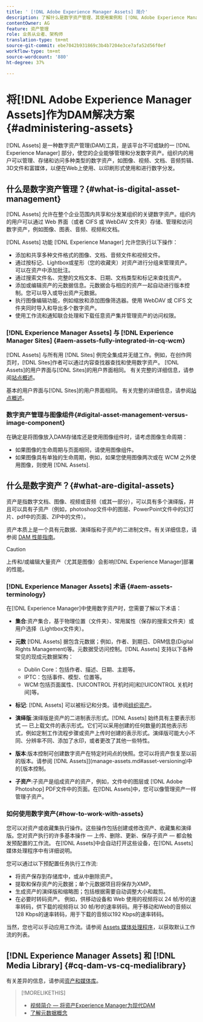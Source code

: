 ```yaml
---
title: ' [!DNL Adobe Experience Manager Assets] 简介'
description: 了解什么是数字资产管理、其使用案例和 [!DNL Adobe Experience Manager Asset] 产品。
contentOwner: AG
feature: 资产管理
role: 业务从业者、架构师
translation-type: tm+mt
source-git-commit: ebe7042b931869c3b4b7204e3ce7afa52d56f0ef
workflow-type: tm+mt
source-wordcount: '880'
ht-degree: 37%

---
```



# 将[!DNL Adobe Experience Manager Assets]作为DAM解决方案{#administering-assets}

[!DNL Assets] 是一种数字资产管理(DAM)工具，是该平台不可或缺的一 [!DNL Experience Manager] 部分，使您的企业能够管理和分发数字资产。组织内的用户可以管理、存储和访问多种类型的数字资产，如图像、视频、文档、音频剪辑、3D文件和富媒体，以便在Web上使用、以印刷形式使用和进行数字分发。

## 什么是数字资产管理？{#what-is-digital-asset-management}

[!DNL Assets] 允许在整个企业范围内共享和分发某组织的关键数字资产。组织内的用户可以通过 Web 界面（或者 CIFS 或 WebDAV 文件夹）存储、管理和访问数字资产，例如图像、图表、音频、视频和文档。

[!DNL Assets] 功能 [!DNL Experience Manager] 允许您执行以下操作：

* 添加和共享多种文件格式的图像、文档、音频文件和视频文件。
* 通过按标记、Lightbox或星形（您的收藏夹）对资产进行分组来管理资产。 可以在资产中添加批注。
* 通过搜索文件名、完整的文档文本、日期、文档类型和标记来查找资产。
* 添加或编辑资产的元数据信息。元数据会与相应的资产一起自动进行版本控制。您可以导入或导出资产元数据。
* 执行图像编辑功能，例如缩放和添加图像筛选器。使用 WebDAV 或 CIFS 文件夹同时导入和导出多个数字资产。
* 使用工作流和通知联合处理和下载任意资产集并管理资产的访问权限。

### [!DNL Experience Manager Assets] 与  [!DNL Experience Manager Sites] {#aem-assets-fully-integrated-in-cq-wcm}

[!DNL Assets] 与所有用 [!DNL Sites] 例完全集成并无缝工作。例如，在创作网页时，[!DNL Sites]作者可以通过内容查找器查找和使用数字资产。 [!DNL Assets]的用户界面与[!DNL Sites]的用户界面相同。 有关完整的详细信息，请参阅[站点概述](/help/sites-authoring/page-authoring.md)。

基本的用户界面与[!DNL Sites]的用户界面相同。 有关完整的详细信息，请参阅[站点概述](/help/sites-authoring/page-authoring.md)。

### 数字资产管理与图像组件{#digital-asset-management-versus-image-component}

在确定是将图像放入DAM存储库还是使用图像组件时，请考虑图像生命周期：

* 如果图像的生命周期与页面相同，请使用图像组件。
* 如果图像具有单独的生命周期，例如，如果您使用图像两次或在 WCM 之外使用图像，则使用 [!DNL Assets].

## 什么是数字资产？{#what-are-digital-assets}

资产是指数字文档、图像、视频或音频（或其一部分），可以具有多个演绎版，并且可以具有子资产（例如，photoshop文件中的图层、PowerPoint文件中的幻灯片、pdf中的页面、ZIP中的文件）。

资产本质上是一个具有元数据、演绎版和子资产的二进制文件。有关详细信息，请参阅 [DAM 性能指南](/help/sites-deploying/assets-performance-sizing.md)。

>[!CAUTION]
>
>上传和/或编辑大量资产（尤其是图像）会影响[!DNL Experience Manager]部署的性能。

### [!DNL Experience Manager Assets] 术语  {#aem-assets-terminology}

在[!DNL Experience Manager]中使用数字资产时，您需要了解以下术语：

* **集合**:资产集合，基于物理位置（文件夹）、常用属性（保存的搜索文件夹）或用户选择（Lightbox文件夹）。

* **元数** [!DNL Assets] 据包含元数据；例如，作者、到期日、DRM信息(Digital Rights Management)等。元数据受访问控制。[!DNL Assets] 支持以下各种常见的现成元数据架构：

   * Dublin Core：包括作者、描述、日期、主题等。
   * IPTC：包括事件、模型、位置等。
   * WCM:包括页面属性、[!UICONTROL 开机时间]和[!UICONTROL 关机时间]等。

* **标记**: [!DNL Assets] 可以被标记和分类。请参阅[组织资产](/help/assets/organize-assets.md)。

* **演绎版**:演绎版是资产的二进制表示形式。[!DNL Assets] 始终具有主要表示形式 — 已上载文件的表示形式。它们可以采用创建的任何数量的其他表示形式，例如定制工作流程步骤或资产上传时创建的表示形式。演绎版可能大小不同、分辨率不同、添加了水印，或者更改了其他一些特性。

* **版本**:版本控制可创建数字资产在特定时间点的快照。您可以将资产恢复至以前的版本。请参阅 [!DNL Assets]](manage-assets.md#asset-versioning)中的[版本控制。

* **子资产**:子资产是组成资产的资产，例如，文件中的图层或 [!DNL Adobe Photoshop] PDF文件中的页面。在[!DNL Assets]中，您可以像管理资产一样管理子资产。

### 如何使用数字资产{#how-to-work-with-assets}

您可以对资产或收藏集执行操作。这些操作包括创建或修改资产、收藏集和演绎版。您对资产执行的许多基本操作 — 上传、删除、更新、保存子资产 — 都会触发预配置的工作流。 在[!DNL Assets]中会自动打开这些设备，在[!DNL Assets]媒体处理程序中有详细说明。

您可以通过以下预配置任务执行工作流:

* 将资产保存到存储库中，或从中删除资产。
* 提取和保存资产的元数据；单个元数据项目将保存为XMP。
* 生成资产的演绎版和缩略图；包括根据需要自动调整大小和裁剪。
* 在必要时转码资产。 例如，供移动设备和 Web 使用的视频将以 24 帧/秒的速率转码，供下载的视频将以 30 帧/秒的速率转码。用于移动和Web的音频以128 Kbps的速率转码，用于下载的音频以192 Kbps的速率转码。

当然，您也可以手动应用工作流。请参阅 [ Assets 媒体处理程序](media-handlers.md)，以获取默认工作流的列表。

## [!DNL Experience Manager Assets] 和  [!DNL Media Library] {#cq-dam-vs-cq-medialibrary}

有关差异的信息，请参阅[资产和媒体库](medialibrary.md)。

>[!MORELIKETHIS]
>
>* [视频简介 — 将资产Experience Manager为现代DAM](https://www.youtube.com/watch?v=PBwQqZgC-yo)
>* [了解元数据概念](/help/assets/metadata-concepts.md)

